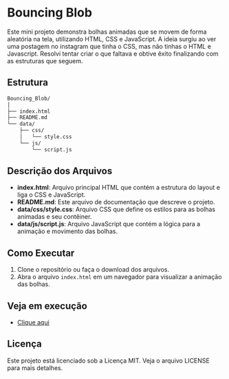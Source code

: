 
# Bouncing Blob

Este mini projeto demonstra bolhas animadas que se movem de forma aleatória na tela, utilizando HTML, CSS e JavaScript. A ideia surgiu ao ver uma postagem no instagram que tinha o CSS, mas não tinhas o HTML e Javascript. Resolvi tentar criar o que faltava e obtive êxito finalizando com as estruturas que seguem.

## Estrutura

```markdown
Bouncing_Blob/
│
├── index.html
├── README.md
└── data/
    ├── css/
    │   └── style.css
    └── js/
        └── script.js
```

## Descrição dos Arquivos

- **index.html**: Arquivo principal HTML que contém a estrutura do layout e liga o CSS e JavaScript.
- **README.md**: Este arquivo de documentação que descreve o projeto.
- **data/css/style.css**: Arquivo CSS que define os estilos para as bolhas animadas e seu contêiner.
- **data/js/script.js**: Arquivo JavaScript que contém a lógica para a animação e movimento das bolhas.

## Como Executar

1. Clone o repositório ou faça o download dos arquivos.
2. Abra o arquivo `index.html` em um navegador para visualizar a animação das bolhas.

## Veja em execução

- [Clique aqui](https://everaldo-martins.github.io/Bouncing_Blob/)

## Licença

Este projeto está licenciado sob a Licença MIT. Veja o arquivo LICENSE para mais detalhes.
